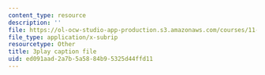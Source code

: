 ```yaml
---
content_type: resource
description: ''
file: https://ol-ocw-studio-app-production.s3.amazonaws.com/courses/11-601-introduction-to-environmental-policy-and-planning-fall-2016/ed091aad2a7b5a5884b95325d44ffd11_0ppkDQuiHkw.vtt
file_type: application/x-subrip
resourcetype: Other
title: 3play caption file
uid: ed091aad-2a7b-5a58-84b9-5325d44ffd11
---
```

